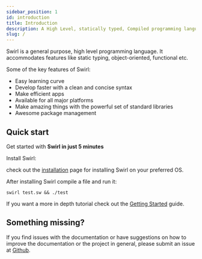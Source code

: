 ```yaml
---
sidebar_position: 1
id: introduction
title: Introduction
description: A High Level, statically typed, Compiled programming language
slug: /
---
```


Swirl is a general purpose, high level programming language. It accommodates features like static typing, object-oriented, functional etc.

Some of the key features of Swirl:
-   Easy learning curve
-   Develop faster with a clean and concise syntax
-   Make efficient apps
-   Available for all major platforms
-   Make amazing things with the powerful set of standard libraries
-   Awesome package management

## Quick start

Get started with **Swirl in just 5 minutes**

Install Swirl:

check out the [installation](getting-started/installation) page for installing Swirl on your preferred OS.

After installing Swirl compile a file and run it:

```shell
swirl test.sw && ./test
```

If you want a more in depth tutorial check out the [Getting Started](getting-started) guide.

## Something missing?

If you find issues with the documentation or have suggestions on how to improve the documentation or the project in general, please submit an issue at [Github](https://github.com/SwirlLang/Swirl/issues).
